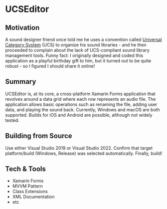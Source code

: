 # UCSEditor

## Motivation

A sound designer friend once told me he uses a convention called [Universal Category System](https://universalcategorysystem.com/) (UCS) to organize his sound libraries - and he then proceeded to complain about the lack of UCS-compliant sound library management tools. Funny fact: I originally designed and coded this application as a playful birthday gift to him, but it turned out to be quite robust - so I figured I should share it online!

## Summary

UCSEditor is, at its core, a cross-platform Xamarin Forms application that revolves around a data grid where each row represents an audio file. The application allows basic operations such as renaming the file, adding user data, and playing the sound back. Currently, Windows and macOS are both supported. Builds for iOS and Android are possible, although not widely tested.

## Building from Source

Use either Visual Studio 2019 or Visual Studio 2022. Confirm that target platform/build (Windows, Release) was selected automatically. Finally, build!

## Tech & Tools

- Xamarin Forms
- MVVM Pattern
- Class Extensions
- XML Documentation
- etc
